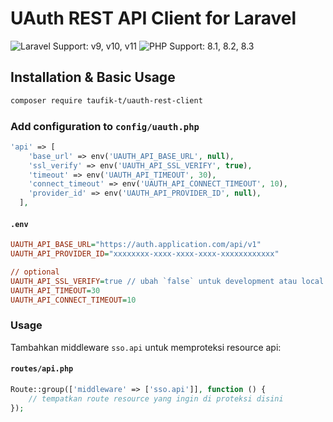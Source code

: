 # UAuth REST API Client for Laravel

![Laravel Support: v9, v10, v11](https://img.shields.io/badge/Laravel%20Support-v9%2C%20v10%2C%20v11-blue) ![PHP Support: 8.1, 8.2, 8.3](https://img.shields.io/badge/PHP%20Support-8.1%2C%208.2%2C%208.3-blue)

## Installation & Basic Usage

```bash
composer require taufik-t/uauth-rest-client
```

### Add configuration to `config/uauth.php`

```php
'api' => [
    'base_url' => env('UAUTH_API_BASE_URL', null),
    'ssl_verify' => env('UAUTH_API_SSL_VERIFY', true),
    'timeout' => env('UAUTH_API_TIMEOUT', 30),
    'connect_timeout' => env('UAUTH_API_CONNECT_TIMEOUT', 10),
    'provider_id' => env('UAUTH_API_PROVIDER_ID', null),
  ],
```

#### `.env`

```ini
UAUTH_API_BASE_URL="https://auth.application.com/api/v1"
UAUTH_API_PROVIDER_ID="xxxxxxxx-xxxx-xxxx-xxxx-xxxxxxxxxxxx"

// optional
UAUTH_API_SSL_VERIFY=true // ubah `false` untuk development atau local
UAUTH_API_TIMEOUT=30
UAUTH_API_CONNECT_TIMEOUT=10
```

### Usage

Tambahkan middleware `sso.api` untuk memproteksi resource api:

#### `routes/api.php`

```php
Route::group(['middleware' => ['sso.api']], function () {
    // tempatkan route resource yang ingin di proteksi disini
});
```
